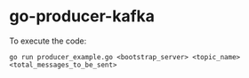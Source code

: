 # go-producer-kafka

To execute the code:
```
go run producer_example.go <bootstrap_server> <topic_name> <total_messages_to_be_sent>
```
